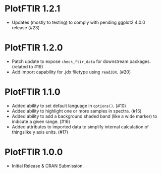 # PlotFTIR 1.2.1

* Updates (mostly to testing) to comply with pending ggplot2 4.0.0 release (#23)

# PlotFTIR 1.2.0

* Patch update to expose `check_ftir_data` for downstream packages. (related to #19)
* Add import capability for .jdx filetype using `readJDX`. (#20)

# PlotFTIR 1.1.0

* Added ability to set default language in `options()`. (#10) 
* Added ability to highlight one or more samples in spectra. (#15)
* Added ability to add a background shaded band (like a wide marker) 
to indicate a given range. (#16)
* Added attributes to imported data to simplify internal calculation 
of thingslike y axis units. (#17)

# PlotFTIR 1.0.0

* Initial Release & CRAN Submission.
